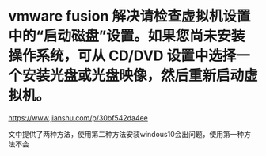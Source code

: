 # vmware fusion 解决请检查虚拟机设置中的“启动磁盘”设置。如果您尚未安装操作系统，可从 CD/DVD 设置中选择一个安装光盘或光盘映像，然后重新启动虚拟机。



https://www.jianshu.com/p/30bf542da4ee

文中提供了两种方法，使用第二种方法安装windous10会出问题，使用第一种方法不会

